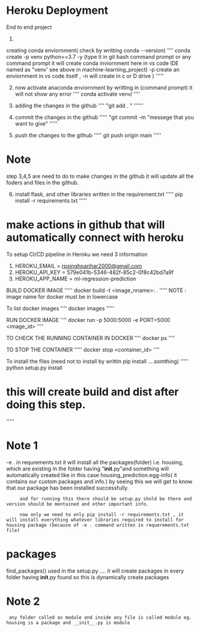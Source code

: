 # Heroku Deployment
End to end project


1.
creating conda enviornment( check by writting conda --version)
''''
conda create -p venv python==3.7 -y     (type it in git bash command prompt or any command prompt
                                        it will create conda inviornment here in vs code IDE named as "venv' see above in machine-learning_project) -p create an enviornment in vs code itself , -n will create in c or D drive )
'''''


2. now activate anaconda enviornment by writting in (command prompt) it will not show any error
''''
conda activate venv/
''''

3. adding the changes in the github
''''
"git add . "
''''''

4. commit the changes in the github
'''''
"git commit -m "messege that you want to give"
'''''

5. push the changes to the github
'''''
git push origin main
'''''

# Note 
  step 3,4,5 are need to do to make changes in the github it will update all the foders and files in the github.


6. install flask, and other libraries written in the requirement.txt
'''''
pip install -r requirements.txt
'''''






# make actions in github that will automatically connect with heroku
To setup CI/CD pipeline in Heroku we need 3 information 
1. HEROKU_EMAIL = rpsinghparihar2000@gmail.com
2. HEROKU_API_KEY = 579e041b-5346-482f-85c2-0f8c42bd7a9f
3. HEROKU_APP_NAME = ml-regression-prediction                  
   


BUILD DOCKER IMAGE 
'''''
docker build -t <image_nname>:<tagname> .
'''''
NOTE : image name for docker must be in lowercase



To list docker images 
''''
docker images
'''''



RUN DOCKER IMAGE 
''''
docker run -p 5000:5000 -e PORT=5000 <image_id>
''''


TO CHECK THE RUNNING CONTAINER IN DOCKER 
''''
docker ps
''''



TO STOP THE CONTAINER 
'''''
 docker stop <container_id>
''''
 


To install the files (need not to install by writtin pip install ....somthing)
'''''
python setup.py install
  

  # this will create build and dist after doing this step.
'''''


# Note 1
 -e .   in requrements.txt it will install all the packages(folder) i.e. housing, which are existing in the folder having "__init__.py"and something will automatically created like in this case housing_prediction.egg-info( it contains our custom packages and info.) by seeing this we will get to know that our package has been installed successfully.

         and for running this there should be setup.py shold be there and version should be mentained and other important info.

         now only we need to only pip install -r requirements.txt , it will install everything whatever libraries required to install for housing package (because of -e . command written in requerements.txt file)

 # packages 
   find_packages() used in the setup.py .... it will create packages in every folder having __init__.py found 
   so this is dynamically create packages  

   # Note 2
     any folder called as module and inside any file is called module eg. housing is a package and __init__.py is module
